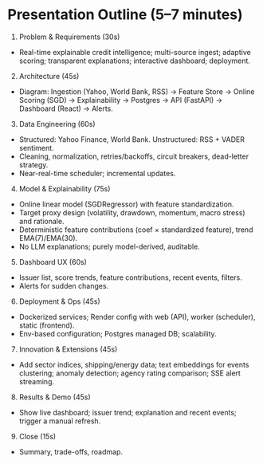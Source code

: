# Presentation Outline (5–7 minutes)

1. Problem & Requirements (30s)
- Real-time explainable credit intelligence; multi-source ingest; adaptive scoring; transparent explanations; interactive dashboard; deployment.

2. Architecture (45s)
- Diagram: Ingestion (Yahoo, World Bank, RSS) -> Feature Store -> Online Scoring (SGD) -> Explainability -> Postgres -> API (FastAPI) -> Dashboard (React) -> Alerts.

3. Data Engineering (60s)
- Structured: Yahoo Finance, World Bank. Unstructured: RSS + VADER sentiment.
- Cleaning, normalization, retries/backoffs, circuit breakers, dead-letter strategy.
- Near-real-time scheduler; incremental updates.

4. Model & Explainability (75s)
- Online linear model (SGDRegressor) with feature standardization.
- Target proxy design (volatility, drawdown, momentum, macro stress) and rationale.
- Deterministic feature contributions (coef × standardized feature), trend EMA(7)/EMA(30).
- No LLM explanations; purely model-derived, auditable.

5. Dashboard UX (60s)
- Issuer list, score trends, feature contributions, recent events, filters.
- Alerts for sudden changes.

6. Deployment & Ops (45s)
- Dockerized services; Render config with web (API), worker (scheduler), static (frontend).
- Env-based configuration; Postgres managed DB; scalability.

7. Innovation & Extensions (45s)
- Add sector indices, shipping/energy data; text embeddings for events clustering; anomaly detection; agency rating comparison; SSE alert streaming.

8. Results & Demo (45s)
- Show live dashboard; issuer trend; explanation and recent events; trigger a manual refresh.

9. Close (15s)
- Summary, trade-offs, roadmap.
